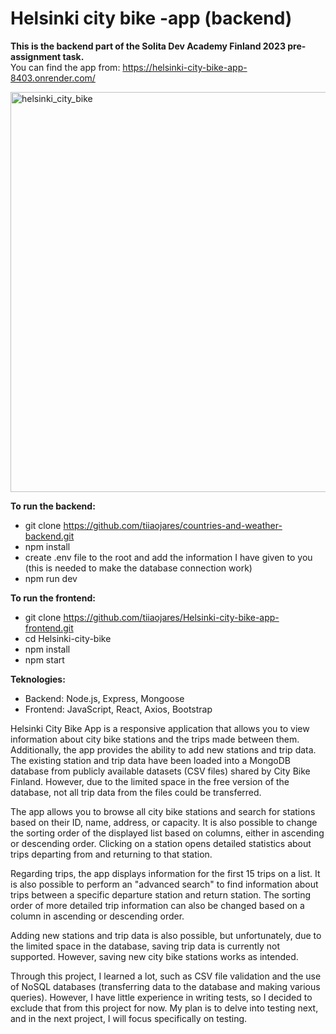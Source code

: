 # Helsinki city bike -app (backend)
**This is the backend part of the Solita Dev Academy Finland 2023 pre-assignment task.**  
You can find the app from: https://helsinki-city-bike-app-8403.onrender.com/

<img width="640" alt="helsinki_city_bike" src="https://github.com/tiiaojares/Helsinki-city-bike-app-backend/assets/123379881/25abb078-0f28-4469-b90c-220f64f6f6b4">


**To run the backend:**
- git clone https://github.com/tiiaojares/countries-and-weather-backend.git
- npm install
- create .env file to the root and add the information I have given to you (this is needed to make the database connection work)
- npm run dev

**To run the frontend:**
- git clone https://github.com/tiiaojares/Helsinki-city-bike-app-frontend.git
- cd Helsinki-city-bike
- npm install
- npm start

**Teknologies:**
- Backend: Node.js, Express, Mongoose
- Frontend: JavaScript, React, Axios, Bootstrap


Helsinki City Bike App is a responsive application that allows you to view information about city bike stations and the trips made between them. Additionally, the app provides the ability to add new stations and trip data. The existing station and trip data have been loaded into a MongoDB database from publicly available datasets (CSV files) shared by City Bike Finland. However, due to the limited space in the free version of the database, not all trip data from the files could be transferred.

The app allows you to browse all city bike stations and search for stations based on their ID, name, address, or capacity. It is also possible to change the sorting order of the displayed list based on columns, either in ascending or descending order. Clicking on a station opens detailed statistics about trips departing from and returning to that station.

Regarding trips, the app displays information for the first 15 trips on a list. It is also possible to perform an "advanced search" to find information about trips between a specific departure station and return station. The sorting order of more detailed trip information can also be changed based on a column in ascending or descending order.

Adding new stations and trip data is also possible, but unfortunately, due to the limited space in the database, saving trip data is currently not supported. However, saving new city bike stations works as intended.

Through this project, I learned a lot, such as CSV file validation and the use of NoSQL databases (transferring data to the database and making various queries). However, I have little experience in writing tests, so I decided to exclude that from this project for now. My plan is to delve into testing next, and in the next project, I will focus specifically on testing.
